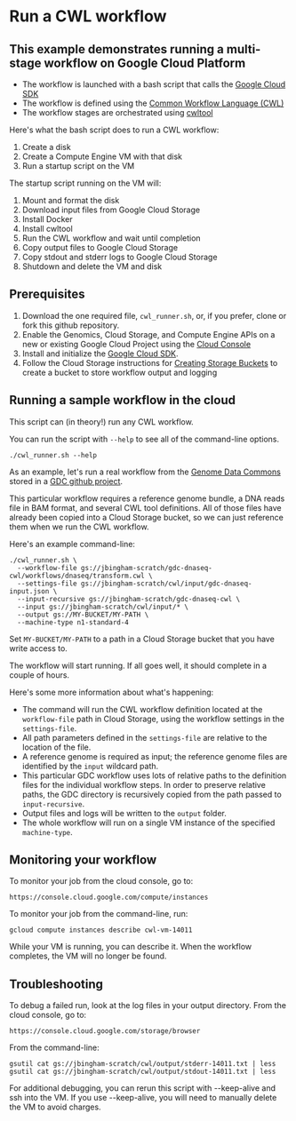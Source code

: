 # Run a CWL workflow

## This example demonstrates running a multi-stage workflow on Google Cloud Platform

* The workflow is launched with a bash script that calls the [Google Cloud SDK](https://cloud.google.com/sdk)
* The workflow is defined using the [Common Workflow Language (CWL)](http://www.commonwl.org)
* The workflow stages are orchestrated using [cwltool](https://github.com/common-workflow-language/cwltool/tree/master/cwltool)

Here's what the bash script does to run a CWL workflow:
1. Create a disk
1. Create a Compute Engine VM with that disk
1. Run a startup script on the VM

The startup script running on the VM will:
1. Mount and format the disk
1. Download input files from Google Cloud Storage
1. Install Docker
1. Install cwltool
1. Run the CWL workflow and wait until completion
1. Copy output files to Google Cloud Storage
1. Copy stdout and stderr logs to Google Cloud Storage
1. Shutdown and delete the VM and disk

## Prerequisites

1. Download the one required file, `cwl_runner.sh`, or, if you prefer, clone or fork this github repository.
1. Enable the Genomics, Cloud Storage, and Compute Engine APIs on a new or existing Google Cloud Project using the [Cloud Console](https://console.cloud.google.com/flows/enableapi?apiid=storage_component,compute_component&redirect=https://console.cloud.google.com)
1. Install and initialize the [Google Cloud SDK](https://cloud.google.com/sdk).
1. Follow the Cloud Storage instructions for [Creating Storage Buckets](https://cloud.google.com/storage/docs/creating-buckets) to create a bucket to store workflow output and logging

## Running a sample workflow in the cloud

This script can (in theory!) run any CWL workflow.

You can run the script with `--help` to see all of the command-line options.

```
./cwl_runner.sh --help
```

As an example, let's run a real workflow from the [Genome Data Commons](https://gdc.cancer.gov) stored in a [GDC github project](https://github.com/nci-gdc/gdc-dnaseq-cwl).

This particular workflow requires a reference genome bundle, a DNA reads file in BAM format, and several CWL tool definitions. All of those files have already been copied into a Cloud Storage bucket, so we can just reference them when we run the CWL workflow.

Here's an example command-line:

```
./cwl_runner.sh \
  --workflow-file gs://jbingham-scratch/gdc-dnaseq-cwl/workflows/dnaseq/transform.cwl \
  --settings-file gs://jbingham-scratch/cwl/input/gdc-dnaseq-input.json \
  --input-recursive gs://jbingham-scratch/gdc-dnaseq-cwl \
  --input gs://jbingham-scratch/cwl/input/* \
  --output gs://MY-BUCKET/MY-PATH \
  --machine-type n1-standard-4
```

Set `MY-BUCKET/MY-PATH` to a path in a Cloud Storage bucket that you have write access to.

The workflow will start running. If all goes well, it should complete in a couple of hours.

Here's some more information about what's happening:

* The command will run the CWL workflow definition located at the `workflow-file` path in Cloud Storage, using the workflow settings in the `settings-file`.
* All path parameters defined in the `settings-file` are relative to the location of the file.
* A reference genome is required as input; the reference genome files are identified by the `input` wildcard path.
* This particular GDC workflow uses lots of relative paths to the definition files for the individual workflow steps. In order to preserve relative paths, the GDC directory is recursively copied from the path passed to `input-recursive`.
* Output files and logs will be written to the `output` folder.
* The whole workflow will run on a single VM instance of the specified `machine-type`.

## Monitoring your workflow

To monitor your job from the cloud console, go to:

```
https://console.cloud.google.com/compute/instances
```

To monitor your job from the command-line, run:

```
gcloud compute instances describe cwl-vm-14011 
```

While your VM is running, you can describe it. 
When the workflow completes, the VM will no longer be found.

## Troubleshooting

To debug a failed run, look at the log files in your output directory. 
From the cloud console, go to:

```
https://console.cloud.google.com/storage/browser
```

From the command-line:

```
gsutil cat gs://jbingham-scratch/cwl/output/stderr-14011.txt | less
gsutil cat gs://jbingham-scratch/cwl/output/stdout-14011.txt | less
```

For additional debugging, you can rerun this script with --keep-alive and ssh into the VM.
If you use --keep-alive, you will need to manually delete the VM to avoid charges.
